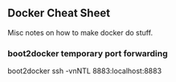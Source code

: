 ## Docker Cheat Sheet

Misc notes on how to make docker do stuff.

### boot2docker temporary port forwarding

boot2docker ssh -vnNTL 8883:localhost:8883

